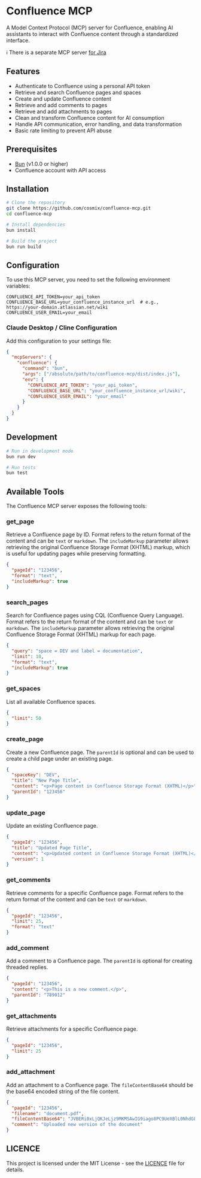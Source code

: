 # Confluence MCP

A Model Context Protocol (MCP) server for Confluence, enabling AI assistants to interact with Confluence content through a standardized interface.

ℹ️ There is a separate MCP server [for Jira](https://github.com/cosmix/jira-mcp)

## Features

- Authenticate to Confluence using a personal API token
- Retrieve and search Confluence pages and spaces
- Create and update Confluence content
- Retrieve and add comments to pages
- Retrieve and add attachments to pages
- Clean and transform Confluence content for AI consumption
- Handle API communication, error handling, and data transformation
- Basic rate limiting to prevent API abuse

## Prerequisites

- [Bun](https://bun.sh) (v1.0.0 or higher)
- Confluence account with API access

## Installation

```bash
# Clone the repository
git clone https://github.com/cosmix/confluence-mcp.git
cd confluence-mcp

# Install dependencies
bun install

# Build the project
bun run build
```

## Configuration

To use this MCP server, you need to set the following environment variables:

```
CONFLUENCE_API_TOKEN=your_api_token
CONFLUENCE_BASE_URL=your_confluence_instance_url  # e.g., https://your-domain.atlassian.net/wiki
CONFLUENCE_USER_EMAIL=your_email
```

### Claude Desktop / Cline Configuration

Add this configuration to your settings file:

```json
{
  "mcpServers": {
    "confluence": {
      "command": "bun",
      "args": ["/absolute/path/to/confluence-mcp/dist/index.js"],
      "env": {
        "CONFLUENCE_API_TOKEN": "your_api_token",
        "CONFLUENCE_BASE_URL": "your_confluence_instance_url/wiki",
        "CONFLUENCE_USER_EMAIL": "your_email"
      }
    }
  }
}
```

## Development

```bash
# Run in development mode
bun run dev

# Run tests
bun test
```

## Available Tools

The Confluence MCP server exposes the following tools:

### get_page

Retrieve a Confluence page by ID. Format refers to the return format of the content and can be `text` or `markdown`. The `includeMarkup` parameter allows retrieving the original Confluence Storage Format (XHTML) markup, which is useful for updating pages while preserving formatting.

```json
{
  "pageId": "123456",
  "format": "text",
  "includeMarkup": true
}
```

### search_pages

Search for Confluence pages using CQL (Confluence Query Language). Format refers to the return format of the content and can be `text` or `markdown`. The `includeMarkup` parameter allows retrieving the original Confluence Storage Format (XHTML) markup for each page.

```json
{
  "query": "space = DEV and label = documentation",
  "limit": 10,
  "format": "text",
  "includeMarkup": true
}
```

### get_spaces

List all available Confluence spaces.

```json
{
  "limit": 50
}
```

### create_page

Create a new Confluence page. The `parentId` is optional and can be used to create a child page under an existing page.

```json
{
  "spaceKey": "DEV",
  "title": "New Page Title",
  "content": "<p>Page content in Confluence Storage Format (XHTML)</p>",
  "parentId": "123456"
}
```

### update_page

Update an existing Confluence page.

```json
{
  "pageId": "123456",
  "title": "Updated Page Title",
  "content": "<p>Updated content in Confluence Storage Format (XHTML)</p>",
  "version": 1
}
```

### get_comments

Retrieve comments for a specific Confluence page. Format refers to the return format of the content and can be `text` or `markdown`.

```json
{
  "pageId": "123456",
  "limit": 25,
  "format": "text"
}
```

### add_comment

Add a comment to a Confluence page. The `parentId` is optional for creating threaded replies.

```json
{
  "pageId": "123456",
  "content": "<p>This is a new comment.</p>",
  "parentId": "789012"
}
```

### get_attachments

Retrieve attachments for a specific Confluence page.

```json
{
  "pageId": "123456",
  "limit": 25
}
```

### add_attachment

Add an attachment to a Confluence page. The `fileContentBase64` should be the base64 encoded string of the file content.

```json
{
  "pageId": "123456",
  "filename": "document.pdf",
  "fileContentBase64": "JVBERi0xLjQKJeLjz9MKMSAwIG9iago8PC9UeXBlL0NhdGFsb2cvUGFnZXMgMiAwIFI+P...",
  "comment": "Uploaded new version of the document"
}
```

## LICENCE

This project is licensed under the MIT License - see the [LICENCE](LICENCE) file for details.
